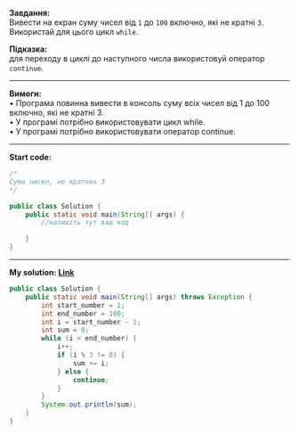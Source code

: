 **Завдання:**  
Вивести на екран суму чисел від `1` до `100` включно, які не кратні `3`.  
Використай для цього цикл `while`.

**Підказка:**  
для переходу в циклі до наступного числа використовуй оператор `continue`.

---

**Вимоги:**  
• Програма повинна вивести в консоль суму всіх чисел від 1 до 100 включно, які не кратні 3.  
• У програмі потрібно використовувати цикл while.  
• У програмі потрібно використовувати оператор continue.  

---

**Start code:**  
```java
/* 
Сума чисел, не кратних 3
*/

public class Solution {
    public static void main(String[] args) {
        //напишіть тут ваш код

    }
}
```

---

**My solution: [Link](./src/Solution.java)**  
```java
public class Solution {
    public static void main(String[] args) throws Exception {
        int start_number = 1;
        int end_number = 100;
        int i = start_number - 1;
        int sum = 0;
        while (i < end_number) {
            i++;
            if (i % 3 != 0) {
                sum += i;
            } else {
                continue;
            }
        }
        System.out.println(sum);
    }
}
```